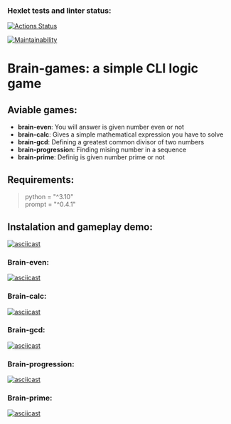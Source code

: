 ### Hexlet tests and linter status:
[![Actions Status](https://github.com/zhecaman/python-project-49/workflows/hexlet-check/badge.svg)](https://github.com/zhecaman/python-project-49/actions)

[![Maintainability](https://api.codeclimate.com/v1/badges/7fb95c476688e211742b/maintainability)](https://codeclimate.com/github/zhecaman/python-project-49/maintainability)

# __Brain-games__: a simple CLI logic game

## Aviable games:

- __brain-even__: You will answer is given number even or not
- __brain-calc__: Gives a simple mathematical expression you have to solve
- __brain-gcd__:  Defining a greatest common divisor of two numbers
- __brain-progression__: Finding mising number in a sequence
- __brain-prime__: Definig is given number prime or not

## Requirements:
  >  python = "^3.10"\
  > prompt = "^0.4.1"

## Instalation and gameplay demo:

[![asciicast](https://asciinema.org/a/mHwj2latBnAAMdhVg3djuxlDt.svg)](https://asciinema.org/a/mHwj2latBnAAMdhVg3djuxlDt)

### Brain-even:

[![asciicast](https://asciinema.org/a/r6pZj9pfJJvZatZtXsRlDSeZZ.svg)](https://asciinema.org/a/r6pZj9pfJJvZatZtXsRlDSeZZ)

### Brain-calc:

[![asciicast](https://asciinema.org/a/gSYrXYVAOBm0l9YhLHXNdbX20.svg)](https://asciinema.org/a/gSYrXYVAOBm0l9YhLHXNdbX20)

### Brain-gcd:

[![asciicast](https://asciinema.org/a/RyuU5dkks5iSx3qEDgYvGlXU9.svg)](https://asciinema.org/a/RyuU5dkks5iSx3qEDgYvGlXU9)

### Brain-progression:

[![asciicast](https://asciinema.org/a/ZuobH2NzceNIIzblo2h13xBYD.svg)](https://asciinema.org/a/ZuobH2NzceNIIzblo2h13xBYD)

### Brain-prime:

[![asciicast](https://asciinema.org/a/AqJyEcHqqiMD2w6MgE86esZeL.svg)](https://asciinema.org/a/AqJyEcHqqiMD2w6MgE86esZeL)
